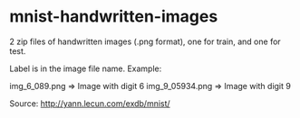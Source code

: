 # mnist-handwritten-images

2 zip files of handwritten images (.png format), one for train, and one for test.

Label is in the image file name. Example:

img_6_089.png => Image with digit 6
img_9_05934.png => Image with digit 9

Source: http://yann.lecun.com/exdb/mnist/
